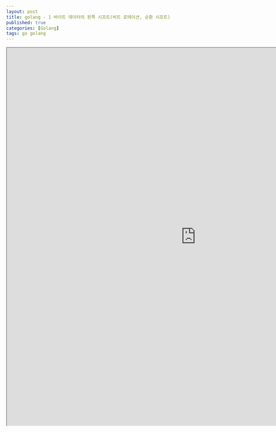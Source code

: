 ```yaml
---
layout: post
title: golang - 1 바이트 데이터의 왼쪽 시프트(비트 로테이션, 순환 시프트)
published: true
categories: [Golang]
tags: go golang
---
```

<iframe width="1024" height="1024" src="https://docs.google.com/document/d/e/2PACX-1vQqnk-a0HTz5g0907ozSS7zwXjxLLMLSyXakqOS5VG0VaSbOlquO_8GZc5ImSQ0VRShuQTx2XZU2Woe/pub?embedded=true"></iframe>    
  